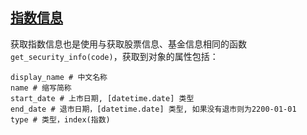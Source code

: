 ## [指数信息](https://www.joinquant.com/help/api/help#Stock:%E8%8E%B7%E5%8F%96%E6%B2%AA%E6%B7%B1%E6%8C%87%E6%95%B0%E6%95%B0%E6%8D%AE)

获取指数信息也是使用与获取股票信息、基金信息相同的函数`get_security_info(code)`，获取到对象的属性包括：

```
display_name # 中文名称
name # 缩写简称
start_date # 上市日期, [datetime.date] 类型
end_date # 退市日期，[datetime.date] 类型, 如果没有退市则为2200-01-01
type # 类型，index(指数)
```
